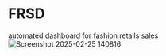 # FRSD
automated dashboard for fashion retails sales 
![Screenshot 2025-02-25 140816](https://github.com/user-attachments/assets/8d0fae7a-30b0-472d-a724-16f7ad77ebe1)
